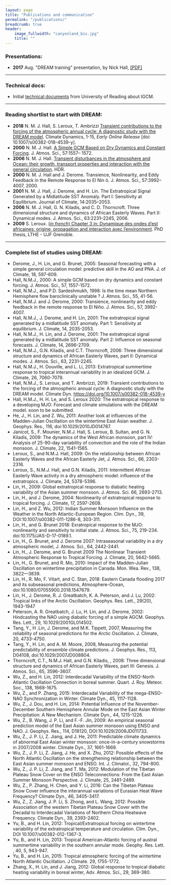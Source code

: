 ```yaml
---
layout: page
title: "Publications and communication"
permalink: "/publications/"
breadcrumb: true
header:
    image_fullwidth: "canyonland_bis.jpg"
    title: ""
---
```


### Presentations:
* __2017__ Aug.  "DREAM training" presentation, by Nick Hall, [[PDF]](http://www.legos.obs-mip.fr/members/hall/dream_training_handout?lang=fr)

--- 
### Technical docs:
* Initial [technical documents](https://drive.google.com/drive/folders/0B4GlUWNWme2gcjJyazdWUHFzVG8?usp=sharing) from University of Reading about IGCM.

---
### Reading shortlist to start with DREAM:
* __2018__ N. M. J. Hall, S. Leroux, T. Ambrizzi [Transient contributions to the forcing of the atmospheric annual cycle: A diagnostic study with the DREAM model](https://rdcu.be/bbLtn). Climate Dynamics, 1-15, _Early Online Release_ [doi: 10.1007/s00382-018-4539-y].
* __2000__ N. M. J. Hall. [A Simple GCM Based on Dry Dynamics and Constant Forcing](http://journals.ametsoc.org/doi/10.1175/1520-0469%282000%29057%3C1557%3AASGBOD%3E2.0.CO%3B2). J. Atmos. Sci., 57:1557– 1572.
* __2006__ N. M. J. Hall. [Transient disturbances in the atmosphere and Ocean: their growth, transport properties and interaction with the general circulation](http://www.lthe.fr/PagePerso/boudevil/THESES/HDR/HDR_Hall_06.pdf). HDR.
* __2000__ N. M. J. Hall and J. Derome. Transience, Nonlinearity, and Eddy Feedback in the Remote Response to El Nin ̃o. J. Atmos. Sci., 57:3992–4007, 2000.
* __2001__ N. M. J. Hall, J. Derome, and H. Lin. The Extratropical Signal Generated by a Midlatitude SST Anomaly. Part I: Sensitivity at Equilibrium. Journal of Climate, 14:2035–2053.
*  __2006__ N. M. J. Hall, G. N. Kiladis, and C. D. Thorncroft. Three dimensional structure and dynamics of African Easterly Waves. Part II: Dynamical modes. J. Atmos. Sci., 63:2231–2245, 2006.
* __2009__ S. Leroux. [(_in french_) Chapter 3 in: Dynamique des ondes d’est africaines: origine, propagation and interaction avec l’environment](https://tel.archives-ouvertes.fr/tel-00434322/document). PhD thesis, LTHE - UJF Grenoble.

---
### Complete list of studies using DREAM:

- Derome, J., H. Lin, and G. Brunet, 2005: Seasonal forecasting with a simple general circulation model: predictive skill in the AO and PNA. J. of Climate, 18, 597-609.
- Hall, N.M.J., 2000: A simple GCM based on dry dynamics and constant forcing. J. Atmos. Sci., 57, 1557-1572.
- Hall, N.M.J., and P.D. Sardeshmukh, 1998: Is the time mean Northern Hemisphere flow baroclinically unstable ?  J. Atmos. Sci., 55, 41-56.
- Hall, N.M.J. and J. Derome, 2000: Transience, nonlinearity and eddy feedback in the remote response to El Niño.  J. Atmos. Sci., 57, 3992-4007.
- Hall, N.M.J., J. Derome, and H. Lin, 2001: The extratropical signal generated by a midlatitude SST anomaly. Part 1: Sensitivity at equilibrium. J. Climate, 14, 2035-2053. 
- Hall, N.M.J., H. Lin, and J. Derome, 2001: The extratropical signal generated by a midlatitude SST anomaly. Part 2: Influence on seasonal forecasts. J. Climate, 14, 2696-2709.
- Hall, N.M.J., G.N. Kiladis, and C.T. Thorncroft, 2006: Three dimensional structure and dynamics of African Easterly Waves, part II: Dynamical modes.  J. Atmos. Sci., 63, 2231-2245.
- Hall, N.M.J., H. Douville, and L. Li, 2013: Extratropical summertime response to tropical interannual variability in an idealized GCM. J. Climate, 26, 7060-7079.
- Hall, N.M.J., S. Leroux, and T. Ambrizzi, 2019: Transient contributions to the forcing of the atmospheric annual cycle: A diagnostic study with the DREAM model. Climate Dyn. https://doi.org/10.1007/s00382-018-4539-y
- Hall, H.M.J., H. H. Le, and S. Leroux 2020: The extratropical response to a developing MJO: Forecast and climate simulations with the DREAM model. soon to be submitted. 
- He, J., H. Lin, and Z. Wu, 2011: Another look at influences of the Madden-Julian Oscillation on the wintertime East Asian weather. J. Geophys. Res., 116, doi:10.1029/2010JD014787.
- Janicot, S., F. Mounier, N.M.J. Hall, S. Leroux, B. Sultan, and G. N. Kiladis, 2009: The dynamics of the West African monsoon, part IV: Analysis of 25-90-day variability of convection and the role of the Indian monsoon. J. Climate, 22, 1541-1565.
- Leroux, S., and N.M.J. Hall, 2009: On the relationship between African Easterly Waves and the African Easterly Jet, J. Atmos. Sci., 66, 2303-2316.
- Leroux, S., N.M.J. Hall, and G.N. Kiladis, 2011: Intermittent African Easterly Wave activity in a dry atmospheric model: inﬂuence of the extratropics. J. Climate, 24, 5378-5396.
- Lin, H., 2009: Global extratropical response to diabatic heating variability of the Asian summer monsoon. J. Atmos. Sci. 66, 2693-2713.
- Lin, H., and J. Derome, 2004: Nonlinearity of extratropical response to tropical forcing. J. Climate, 17, 2597-2608.
- Lin, H., and Z. Wu, 2012: Indian Summer Monsoon Influence on the Weather in the North Atlantic-European Region. Clim. Dyn., 39, DOI:10.1007/s00382-011-1286-8, 303-311.
- Lin, H., and G. Brunet 2018: Exratropical response to the MJO: nonlinearity and sensitivity to initial state. J. Atmos. Sci., 75, 219-234. doi:10.1175/JAS-D-17-0189.1.
- Lin, H., G. Brunet, and J. Derome 2007: Intraseasonal variability in a dry atmospheric model, J. Atmos. Sci., 64, 2442-2441.
- Lin, H., J. Derome, and G. Brunet 2009 The Nonlinear Transient Atmospheric Response to Tropical Forcing. J. Climate, 20, 5642-5665.
- Lin, H., G. Brunet, and R. Mo, 2010: Impact of the Madden-Julian Oscillation on wintertime precipitation in Canada. Mon. Wea. Rev., 138, 3822—3839.
- Lin, H., R. Mo, F. Vitart, and C. Stan, 2018: Eastern Canada flooding 2017 and its subseasonal predictions, Atmosphere-Ocean, doi:10.1080/07055900.2018.1547679.
- Lin, H., J. Derome, R. J. Greatbatch, K. A. Peterson, and J. Lu, 2002: Tropical links of the Arctic Oscillation. Geophys. Res. Lett., 29(20), 1943-1947
- Peterson, A. R. Greatbatch, J. Lu, H. Lin, and J. Derome, 2002:  Hindcasting the NAO using diabatic forcing of a simple AGCM. Geophys. Res. Lett., 29, 10.1029/2001GL014502.
- Tang, Y., H .Lin, J. Derome, and M.K. Tippett, 2007, Measuring the reliability of seasonal predictions for the Arctic Oscillation. J. Climate, 20, 4733-4750.
- Tang, Y., H. Lin, and A. M. Moore, 2008, Measuring the potential predictability of ensemble climate predictions. J. Geophys. Res., 113, D04108, doi:10.1029/2007JD008804.
- Thorncroft, C.T., N.M.J. Hall, and G.N. Kiladis, , 2008: Three dimensional structure and dynamics of African Easterly Waves, part III: Genesis. J. Atmos. Sci., 65, 3596-3607.
- Wu, Z., and H. Lin, 2012: Interdecadal Variability of the ENSO-North Atlantic Oscillation Connection in boreal summer. Quart. J. Roy. Meteor. Soc., 138, 1668-1675.
- Wu, Z., and P. Zhang, 2015: Interdecadal Variability of the mega-ENSO-NAO Synchronization in Winter. Climate Dyn., 45, 1117-1128. 
- Wu, Z., J. Dou, and H. Lin, 2014: Potential Influence of the November-December Southern Hemisphere Annular Mode on the East Asian Winter Precipitation: A New Mechanism. Climate Dyn., 44, 1215-1226.
- Wu, Z., B. Wang, J. P. Li, and F.-F. Jin, 2009: An empirical seasonal prediction model of the East Asian summer monsoon using ENSO and NAO. J. Geophys. Res., 114, D18120, DOI:10.1029/2009JD011733. 
- Wu, Z., J. P. Li, Z. Jiang, and J. He, 2011: Predictable climate dynamics of abnormal East Asian winter monsoon: once-in-a-century snowstorms in 2007/2008 winter. Climate Dyn., 37, 1661-1669.
- Wu, Z., J. P. Li, Z. Jiang, J. He, and X. Zhu, 2012: Possible effects of the North Atlantic Oscillation on the strengthening relationship between the East Asian summer monsoon and ENSO. Int. J. Climatol., 32, 794-800.
- Wu, Z., J. P. Li, Z. Jiang, and T. Ma, 2012: Modulation of the Tibetan Plateau Snow Cover on the ENSO Teleconnections: From the East Asian Summer Monsoon Perspective. J. Climate, 25, 2481-2489.
- Wu, Z., P. Zhang, H. Chen, and Y. Li, 2016: Can the Tibetan Plateau Snow Cover influence the interannual variations of Eurasian Heat Wave Frequency? Climate Dyn., 46, 3405-3417.   
- Wu, Z., Z. Jiang, J. P. Li, S. Zhong, and L. Wang, 2012: Possible Association of the western Tibetan Plateau Snow Cover with the Decadal to Interdecadal Variations of Northern China Heatwave Frequency. Climate Dyn., 39, 2393-2402.   
- Yu, B., and H. Lin, 2012: Tropical/Extratropical forcing on wintertime variability of the extratropical temperature and circulation. Clim. Dyn., DOI 10.1007/s00382-012-1367-3.
- Yu, B., and H. Lin, 2013: Tropical American-Atlantic forcing of austral summertime variability in the southern annular mode. Geophy. Res. Lett. , 40, 5, 943-947.
- Yu, B., and H. Lin, 2015: Tropical atmospheric forcing of the wintertime North Atlantic Oscillation. J Climate. 29, 1755-1772.
- Zhang, X., H. Lin, and J. Jiang, 2012: Global response to tropical diabatic heating variability in boreal winter, Adv. Atmos. Sci., 29, 369-380.
---


